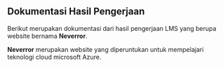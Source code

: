 ## Dokumentasi Hasil Pengerjaan 
Berikut merupakan dokumentasi dari hasil pengerjaan LMS yang berupa website bernama **Neverror**.


**Neverror** merupakan website yang diperuntukan untuk mempelajari teknologi cloud microsoft Azure. 
